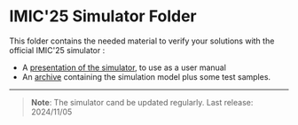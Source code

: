 # IMIC'25 Simulator Folder

This folder contains the needed material to verify your solutions with the official IMIC'25 simulator :
*  A [presentation of the simulator](simulator_presentation.pdf), to use as a user manual
*  An [archive](Release_5November24.zip) containing the simulation model plus some test samples.


---

> **Note**: The simulator cand be updated regularly. Last release: 2024/11/05
